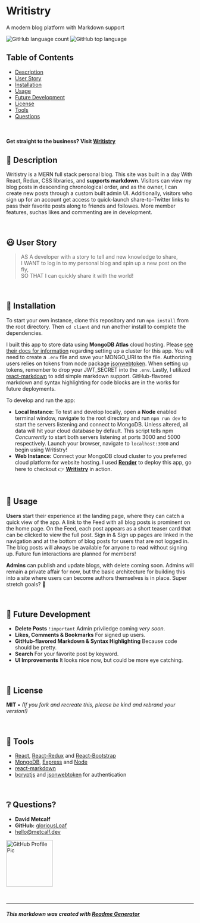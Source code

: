 # Writistry

A modern blog platform with Markdown support

![GitHub language count](https://img.shields.io/github/languages/count/gloriousLoaf/Writistry)
![GitHub top language](https://img.shields.io/github/languages/top/gloriousLoaf/Writistry)

## Table of Contents

- [Description](#-description)
- [User Story](#-user-story)
- [Installation](#-installation)
- [Usage](#-usage)
- [Future Development](#-future-development)
- [License](#-license)
- [Tools](#-tools)
- [Questions](#-questions)
<p>&nbsp;</p>

#### Get straight to the business? **Visit** [Writistry](https://writistry.metcalf.dev/)

## 📝 Description

Writistry is a MERN full stack personal blog. This site was built in a day With
React, Redux, CSS libraries, and **supports markdown**. Visitors can view my
blog posts in descending chronological order, and as the owner, I can create new
posts through a custom built admin UI. Additionally, visitors who sign up for an
account get access to quick-launch share-to-Twitter links to pass their favorite
posts along to friends and followes. More member features, suchas likes and
commenting are in development.

<p>&nbsp;</p>

## 😃 User Story

> AS A developer with a story to tell and new knowledge to share,  
> I WANT to log in to my personal blog and spin up a new post on the fly,  
> SO THAT I can quickly share it with the world!

<p>&nbsp;</p>

## 💾 Installation

To start your own instance, clone this repository and run `npm install` from the
root directory. Then `cd client` and run another install to complete the
dependencies. 

I built this app to store data using **MongoDB Atlas** cloud hosting. Please
[see their docs for information](https://docs.atlas.mongodb.com/) regarding
setting up a cluster for this app. You will need to create a `.env` file and
save your MONGO_URI to the file. Authorizing users relies on tokens from node
package [jsonwebtoken](https://www.npmjs.com/package/jsonwebtoken). When setting
up tokens, remember to drop your JWT_SECRET into the `.env`. Lastly, I utilized
[react-markdown](https://www.npmjs.com/package/react-markdown) to add simple
markdown support. GitHub-flavored markdown and syntax highlighting for code
blocks are in the works for future deployments.

To develop and run the app:

- **Local Instance:** To test and develop locally, open a **Node** enabled
  terminal window, navigate to the root directory and run `npm run dev` to start
  the servers listening and connect to MongoDB. Unless altered, all data will
  hit your cloud database by default. This script tells npm _Concurrently_ to
  start both servers listening at ports 3000 and 5000 respectively. Launch your
  browser, navigate to `localhost:3000` and begin using Writistry!
- **Web Instance:** Connect your MongoDB cloud cluster to you preferred cloud
platform for website hosting. I used **[Render](https://docs.render.com/)**
to deploy this app, go here to checkout 👉
**[Writistry](https://writistry.metcalf.dev/)** in action.
<p>&nbsp;</p>

## 📲 Usage

**Users** start their experience at the landing page, where they can catch a
quick view of the app. A link to the Feed with all blog posts is prominent on
the home page. On the Feed, each post appears as a short teaser card that can be
clicked to view the full post. Sign in & Sign up pages are linked in the
navigation and at the bottom of blog posts for users that are not logged in. The
blog posts will always be available for anyone to read without signing up.
Future fun interactions are planned for members!

**Admins** can publish and update blogs, with delete coming soon. Admins will
remain a private affair for now, but the basic architecture for building this
into a site where users can become authors themselves is in place. Super stretch
goals? 🤔

<p>&nbsp;</p>

## 🔮 Future Development

- **Delete Posts** `!important` Admin priviledge coming _very soon_.
- **Likes, Comments & Bookmarks** For signed up users.
- **GitHub-flavored Markdown & Syntax Highlighting** Because code should be
  pretty.
- **Search** For your favorite post by keyword.
- **UI Improvements** It looks nice now, but could be more eye catching.
<p>&nbsp;</p>

## 📜 License

**MIT** • _(If you fork and recreate this, please be kind and rebrand your
version!)_

<p>&nbsp;</p>

## 🔨 Tools

- [React](https://reactjs.org/), [React-Redux](https://react-redux.js.org/) and
  [React-Bootstrap](https://react-bootstrap.github.io/)
- [MongoDB](https://www.mongodb.com/), [Express](https://expressjs.com/) and
  [Node](https://nodejs.org/)
- [react-markdown](https://www.npmjs.com/package/react-markdown)
- [bcryptjs](https://www.npmjs.com/package/bcryptjs) and
[jsonwebtoken](https://www.npmjs.com/package/jsonwebtoken) for authentication
<p>&nbsp;</p>

## ❔ Questions?

- **David Metcalf**
- **GitHub:** [gloriousLoaf](https://github.com/gloriousLoaf)
- <hello@metcalf.dev>

<img src="https://github.com/gloriousLoaf.png" alt="GitHub Profile Pic" width="125" height="125">
<p>&nbsp;</p>

---

##### This markdown was created with [Readme Generator](https://github.com/gloriousLoaf/Readme-Generator)
